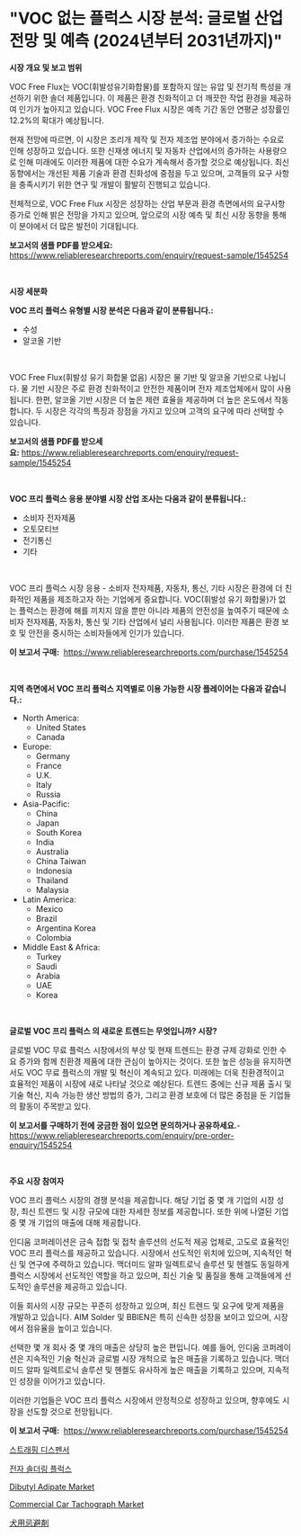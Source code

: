 <p><h1>"VOC 없는 플럭스 시장 분석: 글로벌 산업 전망 및 예측 (2024년부터 2031년까지)"</h1></p><p><strong>시장 개요 및 보고 범위</strong></p>
<p><p>VOC Free Flux는 VOC(휘발성유기화합물)를 포함하지 않는 유압 및 전기적 특성을 개선하기 위한 솔더 제품입니다. 이 제품은 환경 친화적이고 더 깨끗한 작업 환경을 제공하여 인기가 높아지고 있습니다. VOC Free Flux 시장은 예측 기간 동안 연평균 성장률인 12.2%의 확대가 예상됩니다.</p><p>현재 전망에 따르면, 이 시장은 조리개 제작 및 전자 제조업 분야에서 증가하는 수요로 인해 성장하고 있습니다. 또한 신재생 에너지 및 자동차 산업에서의 증가하는 사용량으로 인해 미래에도 이러한 제품에 대한 수요가 계속해서 증가할 것으로 예상됩니다. 최신 동향에서는 개선된 제품 기술과 환경 친화성에 중점을 두고 있으며, 고객들의 요구 사항을 충족시키기 위한 연구 및 개발이 활발히 진행되고 있습니다.</p><p>전체적으로, VOC Free Flux 시장은 성장하는 산업 부문과 환경 측면에서의 요구사항 증가로 인해 밝은 전망을 가지고 있으며, 앞으로의 시장 예측 및 최신 시장 동향을 통해 이 분야에서 더 많은 발전이 기대됩니다.</p></p>
<p><strong>보고서의 샘플 PDF를 받으세요:</strong> <a href="https://www.reliableresearchreports.com/enquiry/request-sample/1545254">https://www.reliableresearchreports.com/enquiry/request-sample/1545254</a></p>
<p>&nbsp;</p>
<p><strong>시장 세분화</strong></p>
<p><strong>VOC 프리 플럭스 유형별 시장 분석은 다음과 같이 분류됩니다.:</strong></p>
<p><ul><li>수성</li><li>알코올 기반</li></ul></p>
<p>&nbsp;</p>
<p><p>VOC Free Flux(휘발성 유기 화합물 없음) 시장은 물 기반 및 알코올 기반으로 나뉩니다. 물 기반 시장은 주로 환경 친화적이고 안전한 제품이며 전자 제조업체에서 많이 사용됩니다. 한편, 알코올 기반 시장은 더 높은 제련 효율을 제공하며 더 높은 온도에서 작동합니다. 두 시장은 각각의 특징과 장점을 가지고 있으며 고객의 요구에 따라 선택할 수 있습니다.</p></p>
<p><strong>보고서의 샘플 PDF를 받으세요:</strong>&nbsp;<a href="https://www.reliableresearchreports.com/enquiry/request-sample/1545254">https://www.reliableresearchreports.com/enquiry/request-sample/1545254</a></p>
<p>&nbsp;</p>
<p><strong> VOC 프리 플럭스 응용 분야별 시장 산업 조사는 다음과 같이 분류됩니다.:</strong></p>
<p><ul><li>소비자 전자제품</li><li>오토모티브</li><li>전기통신</li><li>기타</li></ul></p>
<p>&nbsp;</p>
<p><p>VOC 프리 플럭스 시장 응용 - 소비자 전자제품, 자동차, 통신, 기타 시장은 환경에 더 친화적인 제품을 제조하고자 하는 기업에게 중요합니다. VOC(휘발성 유기 화합물)가 없는 플럭스는 환경에 해를 끼치지 않을 뿐만 아니라 제품의 안전성을 높여주기 때문에 소비자 전자제품, 자동차, 통신 및 기타 산업에서 널리 사용됩니다. 이러한 제품은 환경 보호 및 안전을 중시하는 소비자들에게 인기가 있습니다.</p></p>
<p><strong>이 보고서 구매:</strong>&nbsp; <a href="https://www.reliableresearchreports.com/purchase/1545254">https://www.reliableresearchreports.com/purchase/1545254</a></p>
<p>&nbsp;</p>
<p><strong>지역 측면에서 VOC 프리 플럭스 지역별로 이용 가능한 시장 플레이어는 다음과 같습니다.:</strong></p>
<p><ul>
    <li>
        North America:
        <ul>
            <li>United States</li>
            <li>Canada</li>
        </ul>
    </li>
    <li>
        Europe:
        <ul>
            <li>Germany</li>
            <li>France</li>
            <li>U.K.</li>
            <li>Italy</li>
            <li>Russia</li>
        </ul>
    </li>
    <li>
        Asia-Pacific:
        <ul>
            <li>China</li>
            <li>Japan</li>
            <li>South Korea</li>
            <li>India</li>
            <li>Australia</li>
            <li>China Taiwan</li>
            <li>Indonesia</li>
            <li>Thailand</li>
            <li>Malaysia</li>
        </ul>
    </li>
    <li>
        Latin America:
        <ul>
            <li>Mexico</li>
            <li>Brazil</li>
            <li>Argentina Korea</li>
            <li>Colombia</li>
        </ul>
    </li>
    <li>
        Middle East & Africa:
        <ul>
            <li>Turkey</li>
            <li>Saudi</li>
            <li>Arabia</li>
            <li>UAE</li>
            <li>Korea</li>
        </ul>
    </li>
    </ul></p>
<p>&nbsp;</p>
<p><strong>글로벌 VOC 프리 플럭스 의 새로운 트렌드는 무엇입니까? 시장?</strong></p>
<p><p>글로벌 VOC 무료 플럭스 시장에서의 부상 및 현재 트렌드는 환경 규제 강화로 인한 수요 증가와 함께 친환경 제품에 대한 관심이 높아지는 것이다. 또한 높은 성능을 유지하면서도 VOC 무료 플럭스의 개발 및 혁신이 계속되고 있다. 미래에는 더욱 친환경적이고 효율적인 제품이 시장에 새로 나타날 것으로 예상된다. 트렌드 중에는 신규 제품 출시 및 기술 혁신, 지속 가능한 생산 방법의 증가, 그리고 환경 보호에 더 많은 중점을 둔 기업들의 활동이 주목받고 있다.</p></p>
<p><strong>이 보고서를 구매하기 전에 궁금한 점이 있으면 문의하거나 공유하세요.</strong>- <a href="https://www.reliableresearchreports.com/enquiry/pre-order-enquiry/1545254">https://www.reliableresearchreports.com/enquiry/pre-order-enquiry/1545254</a></p>
<p>&nbsp;</p>
<p><strong>주요 시장 참여자</strong></p>
<p><p>VOC 프리 플럭스 시장의 경쟁 분석을 제공합니다. 해당 기업 중 몇 개 기업의 시장 성장, 최신 트렌드 및 시장 규모에 대한 자세한 정보를 제공합니다. 또한 위에 나열된 기업 중 몇 개 기업의 매출에 대해 제공합니다.</p><p>인디움 코퍼레이션은 금속 접합 및 접착 솔루션의 선도적 제공 업체로, 고도로 효율적인 VOC 프리 플럭스를 제공하고 있습니다. 시장에서 선도적인 위치에 있으며, 지속적인 혁신 및 연구에 주력하고 있습니다. 맥더미드 알파 일렉트로닉 솔루션 및 헨켈도 동일하게 플럭스 시장에서 선도적인 역할을 하고 있으며, 최신 기술 및 품질을 통해 고객들에게 선도적인 솔루션을 제공하고 있습니다.</p><p>이들 회사의 시장 규모는 꾸준히 성장하고 있으며, 최신 트렌드 및 요구에 맞게 제품을 개발하고 있습니다. AIM Solder 및 BBIEN은 특히 신속한 성장을 보이고 있으며, 시장에서 점유율을 높이고 있습니다.</p><p>선택한 몇 개 회사 중 몇 개의 매출은 상당히 높은 편입니다. 예를 들어, 인디움 코퍼레이션은 지속적인 기술 혁신과 글로벌 시장 개척으로 높은 매출을 기록하고 있습니다. 맥더미드 알파 일렉트로닉 솔루션 및 헨켈도 유사하게 높은 매출을 기록하고 있으며, 지속적인 성장을 이어가고 있습니다. </p><p>이러한 기업들은 VOC 프리 플럭스 시장에서 안정적으로 성장하고 있으며, 향후에도 시장을 선도할 것으로 전망됩니다.</p></p>
<p><strong>이 보고서 구매:</strong>&nbsp;&nbsp;<a href="https://www.reliableresearchreports.com/purchase/1545254">https://www.reliableresearchreports.com/purchase/1545254</a></p>
<p><p><a href="https://github.com/TobyKub4685/Market-Research-Report-List-1/blob/main/168441913944.md">스트래핑 디스펜서</a></p><p><a href="https://github.com/mpodehpw07370073/Market-Research-Report-List-1/blob/main/133760213943.md">전자 솔더링 플럭스</a></p><p><a href="https://faithful-glue-af3.notion.site/Dibutyl-Adipate-Market-Furnish-Information-about-Market-Size-Market-Share-Market-Dynamics-and-Pro-5d74b71606434b44b53816ebf37ddd34">Dibutyl Adipate Market</a></p><p><a href="https://issuu.com/reportprime-2/docs/commercial-car-tachograph-market-size-2030.pptx">Commercial Car Tachograph Market</a></p><p><a href="https://medium.com/@chloekessler01/%E7%8A%AC%E3%82%88%E3%81%91%E5%B8%82%E5%A0%B4-%E5%B8%82%E5%A0%B4%E6%88%90%E9%95%B7%E7%8E%87-%E5%B8%82%E5%A0%B4%E3%83%88%E3%83%AC%E3%83%B3%E3%83%89-%E3%81%9D%E3%81%97%E3%81%A6%E6%88%90%E9%95%B7%E6%88%A6%E7%95%A5%E3%81%B8%E3%81%AE%E6%B4%9E%E5%AF%9F-de7dfa347ed8">犬用忌避剤</a></p></p>
